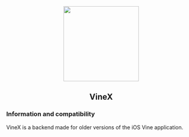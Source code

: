 <div align="center">
   <img src="https://blog.bag-xml.com/amber/static/resources/vine-x-tweak.png" height="200" width="200">
   <h2> VineX 
   </h2>
</div>

### Information and compatibility
VineX is a backend made for older versions of the iOS Vine application.
